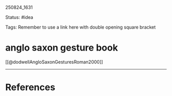 
250824_1631

Status: #idea

Tags:
Remember to use a link here with double opening square bracket
# anglo saxon gesture book

[[@dodwellAngloSaxonGesturesRoman2000]]

---
# References